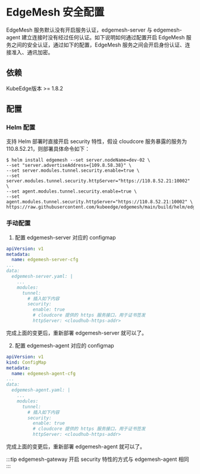 # EdgeMesh 安全配置

EdgeMesh 服务默认没有开启服务认证，edgemesh-server 与 edgemesh-agent 建立连接时没有经过任何认证。如下说明如何通过配置开启 EdgeMesh 服务之间的安全认证，通过如下的配置，EdgeMesh 服务之间会开启身份认证、连接准入、通讯加密。

## 依赖

KubeEdge版本 >= 1.8.2

## 配置

### Helm 配置

支持 Helm 部署时直接开启 security 特性，假设 cloudcore 服务暴露的服务为 110.8.52.21，则部署具体命令如下：

```shell
$ helm install edgemesh --set server.nodeName=dev-02 \
--set "server.advertiseAddress={109.8.58.38}" \
--set server.modules.tunnel.security.enable=true \
--set server.modules.tunnel.security.httpServer="https://110.8.52.21:10002" \
--set agent.modules.tunnel.security.enable=true \
--set agent.modules.tunnel.security.httpServer="https://110.8.52.21:10002" \
https://raw.githubusercontent.com/kubeedge/edgemesh/main/build/helm/edgemesh.tgz
```

### 手动配置

1. 配置 edgemesh-server 对应的 configmap

```yaml
apiVersion: v1
metadata:
  name: edgemesh-server-cfg
...
data:
  edgemesh-server.yaml: |
    ...
    modules:
      tunnel:
        # 插入如下内容
        security:
          enable: true
          # cloudcore 提供的 https 服务接口，用于证书签发
          httpServer: <cloudhub-https-addr>
```

完成上面的变更后，重新部署 edgemesh-server 就可以了。

2. 配置 edgemesh-agent 对应的 configmap

```yaml
apiVersion: v1
kind: ConfigMap
metadata:
  name: edgemesh-agent-cfg
...
data:
  edgemesh-agent.yaml: |
    ...
    modules:
      tunnel:
        # 插入如下内容
        security:
          enable: true
          # cloudcore 提供的 https 服务接口，用于证书签发
          httpServer: <cloudhub-https-addr>
```

完成上面的变更后，重新部署 edgemesh-agent 就可以了。

:::tip
edgemesh-gateway 开启 security 特性的方式与 edgemesh-agent 相同
:::
